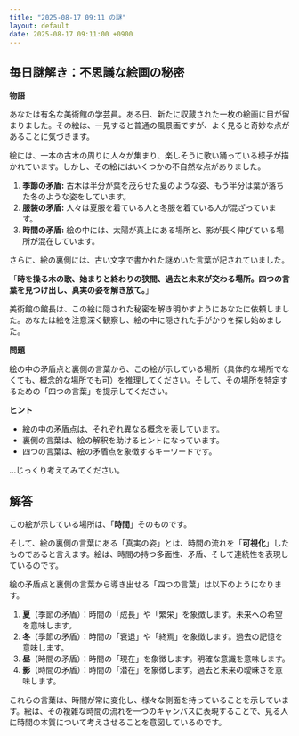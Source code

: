 ```yaml
---
title: "2025-08-17 09:11 の謎"
layout: default
date: 2025-08-17 09:11:00 +0900
---
```

## 毎日謎解き：不思議な絵画の秘密

**物語**

あなたは有名な美術館の学芸員。ある日、新たに収蔵された一枚の絵画に目が留まりました。その絵は、一見すると普通の風景画ですが、よく見ると奇妙な点があることに気づきます。

絵には、一本の古木の周りに人々が集まり、楽しそうに歌い踊っている様子が描かれています。しかし、その絵にはいくつかの不自然な点がありました。

1.  **季節の矛盾:** 古木は半分が葉を茂らせた夏のような姿、もう半分は葉が落ちた冬のような姿をしています。
2.  **服装の矛盾:** 人々は夏服を着ている人と冬服を着ている人が混ざっています。
3.  **時間の矛盾:** 絵の中には、太陽が真上にある場所と、影が長く伸びている場所が混在しています。

さらに、絵の裏側には、古い文字で書かれた謎めいた言葉が記されていました。

「**時を操る木の歌、始まりと終わりの狭間、過去と未来が交わる場所。四つの言葉を見つけ出し、真実の姿を解き放て。**」

美術館の館長は、この絵に隠された秘密を解き明かすようにあなたに依頼しました。あなたは絵を注意深く観察し、絵の中に隠された手がかりを探し始めました。

**問題**

絵の中の矛盾点と裏側の言葉から、この絵が示している場所（具体的な場所でなくても、概念的な場所でも可）を推理してください。そして、その場所を特定するための「四つの言葉」を提示してください。

**ヒント**

*   絵の中の矛盾点は、それぞれ異なる概念を表しています。
*   裏側の言葉は、絵の解釈を助けるヒントになっています。
*   四つの言葉は、絵の矛盾点を象徴するキーワードです。

…じっくり考えてみてください。

## 解答

この絵が示している場所は、「**時間**」そのものです。

そして、絵の裏側の言葉にある「真実の姿」とは、時間の流れを「**可視化**」したものであると言えます。絵は、時間の持つ多面性、矛盾、そして連続性を表現しているのです。

絵の矛盾点と裏側の言葉から導き出せる「四つの言葉」は以下のようになります。

1.  **夏**（季節の矛盾）：時間の「成長」や「繁栄」を象徴します。未来への希望を意味します。
2.  **冬**（季節の矛盾）：時間の「衰退」や「終焉」を象徴します。過去の記憶を意味します。
3.  **昼**（時間の矛盾）：時間の「現在」を象徴します。明確な意識を意味します。
4.  **影**（時間の矛盾）：時間の「潜在」を象徴します。過去と未来の曖昧さを意味します。

これらの言葉は、時間が常に変化し、様々な側面を持っていることを示しています。絵は、その複雑な時間の流れを一つのキャンバスに表現することで、見る人に時間の本質について考えさせることを意図しているのです。

